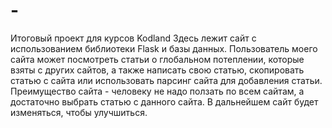 # -
Итоговый проект для курсов Kodland
Здесь лежит сайт с использованием библиотеки Flask и базы данных. Пользователь моего сайта может посмотреть статьи о глобальном потеплении, которые взяты с других сайтов, а также написать свою статью, скопировать статью с сайта или использовать парсинг сайта для добавления статьи. Преимущество сайта - человеку не надо ползать по всем сайтам, а достаточно выбрать статью с данного сайта.
В дальнейшем сайт будет изменяться, чтобы улучшиться.
